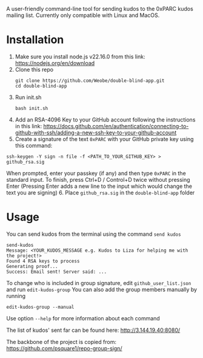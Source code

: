 A user-friendly command-line tool for sending kudos to the 0xPARC kudos mailing list. Currently only compatible with Linux and MacOS.


# Installation
1. Make sure you install node.js v22.16.0 from this link: https://nodejs.org/en/download
2. Clone this repo
   ```
   git clone https://github.com/Weobe/double-blind-app.git
   cd double-blind-app
   ```
3. Run init.sh
   ```
   bash init.sh
   ```
4. Add an RSA-4096 Key to your GitHub account following the instructions in this link: https://docs.github.com/en/authentication/connecting-to-github-with-ssh/adding-a-new-ssh-key-to-your-github-account
5. Create a signature of the text `0xPARC` with your GitHub private key using this command:
  ```
  ssh-keygen -Y sign -n file -f <PATH_TO_YOUR_GITHUB_KEY> > github_rsa.sig
  ```
  When prompted, enter your passkey (if any) and then type `0xPARC` in the standard input. To finish, press Ctrl+D / Control+D twice without pressing Enter (Pressing Enter adds a new line to the input which would change the text you are signing)
6. Place `github_rsa.sig` in the `double-blind-app` folder

# Usage
You can send kudos from the terminal using the command `send kudos`
```
send-kudos
Message: <YOUR_KUDOS_MESSAGE e.g. Kudos to Liza for helping me with the project!>
Found 4 RSA keys to process
Generating proof...
Success: Email sent! Server said: ...
```

To change who is included in group signature, edit `github_user_list.json` and run
```edit-kudos-group```
You can also add the group members manually by running
```
edit-kudos-group --manual
```

Use option `--help` for more information about each command

The list of kudos' sent far can be found here: http://3.144.19.40:8080/

The backbone of the project is copied from: https://github.com/psquare1/repo-group-sign/
